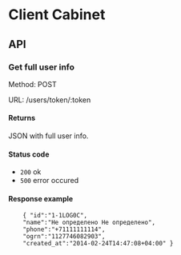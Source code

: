 # Client Cabinet

## API

### Get full user info

Method: POST

URL: /users/token/:token

#### Returns
JSON with full user info.

#### Status code
* `200`   ok
* `500`   error occured

#### Response example

        { "id":"1-1LOG0C",
        "name":"Не определено Не определено",
        "phone":"+71111111114",
        "ogrn":"1127746082903",
        "created_at":"2014-02-24T14:47:08+04:00" }

